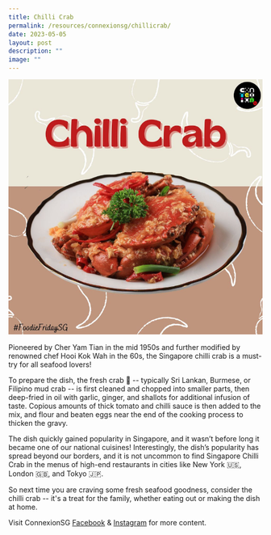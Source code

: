```yaml
---
title: Chilli Crab
permalink: /resources/connexionsg/chillicrab/
date: 2023-05-05
layout: post
description: ""
image: ""
---
```

![](/images/connexionsg/2023/chilli%20crab.png)

Pioneered by Cher Yam Tian in the mid 1950s and further modified by renowned chef Hooi Kok Wah in the 60s, the Singapore chilli crab is a must-try for all seafood lovers!

To prepare the dish, the fresh crab 🦀 -- typically Sri Lankan, Burmese, or Filipino mud crab -- is first cleaned and chopped into smaller parts, then deep-fried in oil with garlic, ginger, and shallots for additional infusion of taste. Copious amounts of thick tomato and chilli sauce is then added to the mix, and flour and beaten eggs near the end of the cooking process to thicken the gravy.

The dish quickly gained popularity in Singapore, and it wasn’t before long it became one of our national cuisines! Interestingly, the dish’s popularity has spread beyond our borders, and it is not uncommon to find Singapore Chilli Crab in the menus of high-end restaurants in cities like New York 🇺🇸, London 🇬🇧, and Tokyo 🇯🇵.

So next time you are craving some fresh seafood goodness, consider the chilli crab -- it's a treat for the family, whether eating out or making the dish at home.

Visit ConnexionSG [Facebook](https://www.facebook.com/ConnexionSG) & [Instagram](https://www.instagram.com/connexionsg/) for more content.